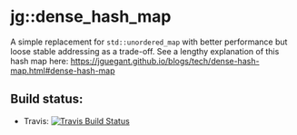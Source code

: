 # jg::dense_hash_map

A simple replacement for `std::unordered_map` with better performance but loose stable addressing as a trade-off.
See a lengthy explanation of this hash map here: https://jguegant.github.io/blogs/tech/dense-hash-map.html#dense-hash-map


## Build status:

- Travis: [![Travis Build Status](https://travis-ci.com/Jiwan/dense_hash_map.svg?branch=master)](https://travis-ci.com/Jiwan/dense_hash_map)
